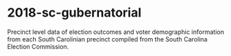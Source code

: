 # 2018-sc-gubernatorial
Precinct level data of election outcomes and voter demographic information from each South Carolinian precinct compiled from the South Carolina Election Commission. 
